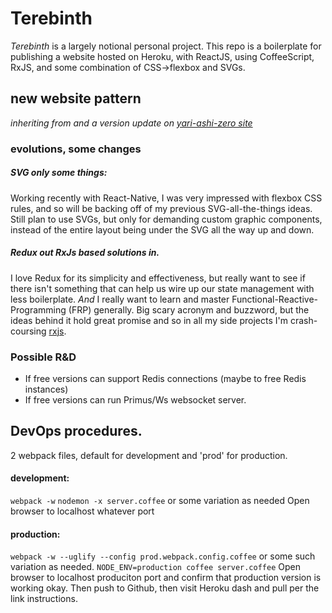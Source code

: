 # Terebinth
_Terebinth_ is a largely notional personal project. This repo is a boilerplate for publishing a website hosted on Heroku, with ReactJS, using CoffeeScript, RxJS, and some combination of CSS->flexbox and SVGs.


## new website pattern
_inheriting from and a version update on [yari-ashi-zero site]()_

### evolutions, some changes


##### SVG only some things:
Working recently with React-Native, I was very impressed with flexbox CSS rules, and so will be backing off of my previous SVG-all-the-things ideas.  Still plan to use SVGs, but only for demanding custom graphic components, instead of the entire layout being under the SVG all the way up and down.

##### Redux out RxJs based solutions in.
I love Redux for its simplicity and effectiveness, but really want to see if there isn't something that can help us wire up our state management with less boilerplate.  _And_ I really want to learn and master Functional-Reactive-Programming (FRP) generally.  Big scary acronym and buzzword, but the ideas behind it hold great promise and so in all my side projects I'm crash-coursing [rxjs](http://reactivex.io/rxjs/).




### Possible R&D

- If free versions can support Redis connections (maybe to free Redis instances)
- If free versions can run Primus/Ws websocket server.



## DevOps procedures.

2 webpack files, default for development and 'prod' for production.  

#### development:

`webpack -w`
`nodemon -x server.coffee` or some variation as needed
Open browser to localhost whatever port


#### production:

`webpack -w --uglify --config prod.webpack.config.coffee` or some such variation as needed.
`NODE_ENV=production coffee server.coffee`
Open browser to localhost produciton port and confirm that production version is working okay.
Then push to Github, then visit Heroku dash and pull per the link instructions.
